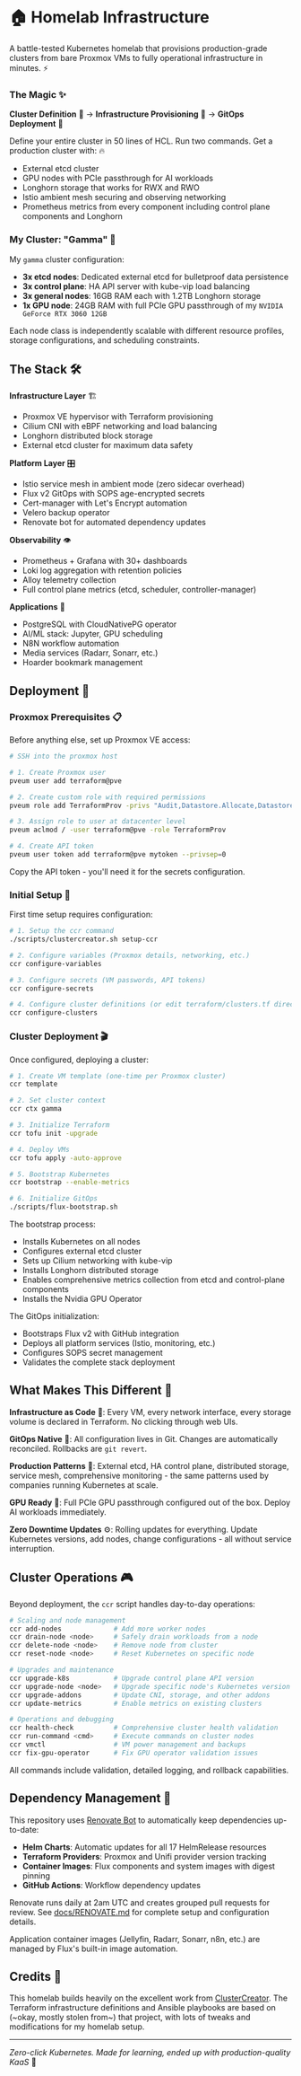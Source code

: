 # 🏠 Homelab Infrastructure

A battle-tested Kubernetes homelab that provisions production-grade clusters from bare Proxmox VMs to fully operational infrastructure in minutes. ⚡

### The Magic ✨

**Cluster Definition** 📝 → **Infrastructure Provisioning** 🚀 → **GitOps Deployment** 🎯

Define your entire cluster in 50 lines of HCL. Run two commands. Get a production cluster with: 🔥
- External etcd cluster
- GPU nodes with PCIe passthrough for AI workloads
- Longhorn storage that works for RWX and RWO 
- Istio ambient mesh securing and observing networking
- Prometheus metrics from every component including control plane components and Longhorn

### My Cluster: "Gamma" 🌟

My `gamma` cluster configuration:
- **3x etcd nodes**: Dedicated external etcd for bulletproof data persistence
- **3x control plane**: HA API server with kube-vip load balancing  
- **3x general nodes**: 16GB RAM each with 1.2TB Longhorn storage
- **1x GPU node**: 24GB RAM with full PCIe GPU passthrough of my `NVIDIA GeForce RTX 3060 12GB`

Each node class is independently scalable with different resource profiles, storage configurations, and scheduling constraints.

## The Stack 🛠️

**Infrastructure Layer** 🏗️
- Proxmox VE hypervisor with Terraform provisioning
- Cilium CNI with eBPF networking and load balancing
- Longhorn distributed block storage 
- External etcd cluster for maximum data safety

**Platform Layer** 🎛️
- Istio service mesh in ambient mode (zero sidecar overhead)
- Flux v2 GitOps with SOPS age-encrypted secrets
- Cert-manager with Let's Encrypt automation
- Velero backup operator
- Renovate bot for automated dependency updates

**Observability** 👁️
- Prometheus + Grafana with 30+ dashboards
- Loki log aggregation with retention policies
- Alloy telemetry collection
- Full control plane metrics (etcd, scheduler, controller-manager)

**Applications** 📱
- PostgreSQL with CloudNativePG operator
- AI/ML stack: Jupyter, GPU scheduling
- N8N workflow automation
- Media services (Radarr, Sonarr, etc.)
- Hoarder bookmark management

## Deployment 🚀

### Proxmox Prerequisites 📋

Before anything else, set up Proxmox VE access:

```bash
# SSH into the proxmox host

# 1. Create Proxmox user
pveum user add terraform@pve

# 2. Create custom role with required permissions
pveum role add TerraformProv -privs "Audit,Datastore.Allocate,Datastore.AllocateSpace,Datastore.AllocateTemplate,Datastore.Audit,Pool.Allocate,SDN.Use,Sys.Audit,Sys.Console,Sys.Modify,VM.Allocate,VM.Audit,VM.Clone,VM.Config.CDROM,VM.Config.Cloudinit,VM.Config.CPU,VM.Config.Disk,VM.Config.HWType,VM.Config.Memory,VM.Config.Network,VM.Config.Options,VM.Console,VM.Migrate,VM.Monitor,VM.PowerMgmt"

# 3. Assign role to user at datacenter level
pveum aclmod / -user terraform@pve -role TerraformProv

# 4. Create API token
pveum user token add terraform@pve mytoken --privsep=0
```

Copy the API token - you'll need it for the secrets configuration.

### Initial Setup 🏁

First time setup requires configuration:

```bash
# 1. Setup the ccr command
./scripts/clustercreator.sh setup-ccr

# 2. Configure variables (Proxmox details, networking, etc.)
ccr configure-variables

# 3. Configure secrets (VM passwords, API tokens)
ccr configure-secrets

# 4. Configure cluster definitions (or edit terraform/clusters.tf directly)
ccr configure-clusters
```

### Cluster Deployment 🎬

Once configured, deploying a cluster:

```bash
# 1. Create VM template (one-time per Proxmox cluster)
ccr template

# 2. Set cluster context
ccr ctx gamma

# 3. Initialize Terraform
ccr tofu init -upgrade

# 4. Deploy VMs
ccr tofu apply -auto-approve

# 5. Bootstrap Kubernetes
ccr bootstrap --enable-metrics

# 6. Initialize GitOps
./scripts/flux-bootstrap.sh
```

The bootstrap process:
- Installs Kubernetes on all nodes
- Configures external etcd cluster
- Sets up Cilium networking with kube-vip
- Installs Longhorn distributed storage
- Enables comprehensive metrics collection from etcd and control-plane components
- Installs the Nvidia GPU Operator  

The GitOps initialization:
- Bootstraps Flux v2 with GitHub integration
- Deploys all platform services (Istio, monitoring, etc.)
- Configures SOPS secret management
- Validates the complete stack deployment

## What Makes This Different 💫

**Infrastructure as Code** 📄: Every VM, every network interface, every storage volume is declared in Terraform. No clicking through web UIs.

**GitOps Native** 🔄: All configuration lives in Git. Changes are automatically reconciled. Rollbacks are `git revert`.

**Production Patterns** 🏢: External etcd, HA control plane, distributed storage, service mesh, comprehensive monitoring - the same patterns used by companies running Kubernetes at scale.

**GPU Ready** 🤖: Full PCIe GPU passthrough configured out of the box. Deploy AI workloads immediately.

**Zero Downtime Updates** ⚙️: Rolling updates for everything. Update Kubernetes versions, add nodes, change configurations - all without service interruption.

## Cluster Operations 🎮

Beyond deployment, the `ccr` script handles day-to-day operations:

```bash
# Scaling and node management
ccr add-nodes             # Add more worker nodes
ccr drain-node <node>     # Safely drain workloads from a node  
ccr delete-node <node>    # Remove node from cluster
ccr reset-node <node>     # Reset Kubernetes on specific node

# Upgrades and maintenance  
ccr upgrade-k8s           # Upgrade control plane API version
ccr upgrade-node <node>   # Upgrade specific node's Kubernetes version
ccr upgrade-addons        # Update CNI, storage, and other addons
ccr update-metrics        # Enable metrics on existing clusters

# Operations and debugging
ccr health-check          # Comprehensive cluster health validation
ccr run-command <cmd>     # Execute commands on cluster nodes
ccr vmctl                 # VM power management and backups
ccr fix-gpu-operator      # Fix GPU operator validation issues
```

All commands include validation, detailed logging, and rollback capabilities.

## Dependency Management 🔄

This repository uses [Renovate Bot](https://docs.renovatebot.com/) to automatically keep dependencies up-to-date:

- **Helm Charts**: Automatic updates for all 17 HelmRelease resources
- **Terraform Providers**: Proxmox and Unifi provider version tracking
- **Container Images**: Flux components and system images with digest pinning
- **GitHub Actions**: Workflow dependency updates

Renovate runs daily at 2am UTC and creates grouped pull requests for review. See [docs/RENOVATE.md](docs/RENOVATE.md) for complete setup and configuration details.

Application container images (Jellyfin, Radarr, Sonarr, n8n, etc.) are managed by Flux's built-in image automation.

## Credits 🙏

This homelab builds heavily on the excellent work from [ClusterCreator](https://github.com/christensenjairus/ClusterCreator). The Terraform infrastructure definitions and Ansible playbooks are based on (~okay, mostly stolen from~) that project, with lots of tweaks and modifications for my homelab setup.

---

*Zero-click Kubernetes. Made for learning, ended up with production-quality KaaS* 🎉
